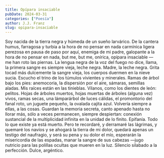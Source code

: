 ```yaml
---
title: Opípara insaciable
pubDate: 2024-03-31
categories: ["Poesía"]
author: J.J. Franz
slug: opipara-insaciable
---
```


Soy nacida de la tierra negra y húmeda de un sueño larvárico. De la cantera humus, farragosa y turbia a la hora de no pensar en nada carmínica ligera perezosa en pausa de paso por aquí, enemiga de mi padre, galopante a la hora de no pensar en nada, but me, but me, onírica, opípara insaciable — me han roto las piernas. La lengua negra de la voz del fuego no dice, llama, la primera sangre es siempre vieja, leche negra. Madre, la leche negra. Grita tocad más dulcemente la sangre vieja, los cuerpos duermen en la nieve sucia. Escucho el trino de los túmulos vivientes y minerales. Ramas de árbol bajo los pies: anemocoria, la dispersión por el aire, sámaras, semillas aladas. Mis raíces están en las tinieblas. Vilanos, como los dientes de león: pelitos. Hojas de árboles muertos, hojas muertas de árboles (alguna vez) vivos, ramas secas, una lámparárbol de luces cálidas, el promontorio del fanal roto, un juguete pequeño, la ovalada cajita azul. Volvería siempre a ellas, a las cosas. Guardan la memoria secreta, canto apenado hasta no llorar más, sólo a veces permanecen, siempre despiertan: conexión sustancial de la multiplicidad infinita en la unidad de lo finito. Epifanía. Todo lo que existe ya está muerto. Pero te recordaré, y derramaré las lágrimas, y quemaré los navíos y se ahogará la tierra de mi dolor, quedará apenas un testigo del naufragio, y será su pena y su dolor el mío, esperarán la misericordia de las espadas, manar la sangre de sus cabezas —jugo nutricio para las polillas ocultas que mueren en la luz. Silencio silabado a la perfección. Dulce, argéntico.
